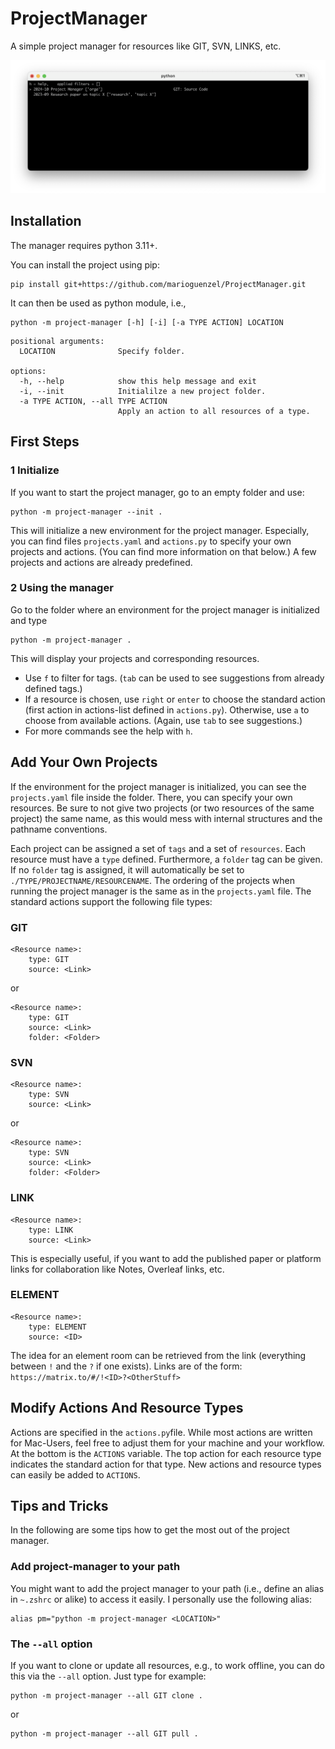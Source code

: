 # ProjectManager

A simple project manager for resources like GIT, SVN, LINKS, etc.

![sample image](image.png)

## Installation

The manager requires python 3.11+.

You can install the project using pip:

```
pip install git+https://github.com/marioguenzel/ProjectManager.git
```

It can then be used as python module, i.e., 
```
python -m project-manager [-h] [-i] [-a TYPE ACTION] LOCATION
```
```
positional arguments:
  LOCATION              Specify folder.

options:
  -h, --help            show this help message and exit
  -i, --init            Initialilze a new project folder.
  -a TYPE ACTION, --all TYPE ACTION
                        Apply an action to all resources of a type.
```

## First Steps

### 1 Initialize 

If you want to start the project manager, go to an empty folder and use:
```
python -m project-manager --init .
```
This will initialize a new environment for the project manager.
Especially, you can find files `projects.yaml` and `actions.py` to specify your own projects and actions. (You can find more information on that below.)
A few projects and actions are already predefined.

### 2 Using the manager

Go to the folder where an environment for the project manager is initialized and type 
```
python -m project-manager .
```
This will display your projects and corresponding resources.
- Use `f` to filter for tags. (`tab` can be used to see suggestions from already defined tags.)
- If a resource is chosen, use `right` or `enter` to choose the standard action (first action in actions-list defined in `actions.py`). Otherwise, use `a` to choose from available actions. (Again, use `tab` to see suggestions.)
- For more commands see the help with `h`.


## Add Your Own Projects

If the environment for the project manager is initialized, you can see the `projects.yaml` file inside the folder. 
There, you can specify your own resources. 
Be sure to not give two projects (or two resources of the same project) the same name, as this would mess with internal structures and the pathname conventions.

Each project can be assigned a set of `tags` and a set of `resources`.
Each resource must have a `type` defined. 
Furthermore, a `folder` tag can be given. If no `folder` tag is assigned, it will automatically be set to `./TYPE/PROJECTNAME/RESOURCENAME`.
The ordering of the projects when running the project manager is the same as in the `projects.yaml` file.
The standard actions support the following file types:

### GIT
```
<Resource name>:
    type: GIT
    source: <Link>
```
or 
```
<Resource name>:
    type: GIT
    source: <Link>
    folder: <Folder>
```

### SVN
```
<Resource name>:
    type: SVN
    source: <Link>
```
or 
```
<Resource name>:
    type: SVN
    source: <Link>
    folder: <Folder>
```

### LINK
```
<Resource name>:
    type: LINK
    source: <Link>
```

This is especially useful, if you want to add the published paper or platform links for collaboration like Notes, Overleaf links, etc. 

### ELEMENT
```
<Resource name>:
    type: ELEMENT
    source: <ID>
```

The idea for an element room can be retrieved from the link (everything between `!` and the `?` if one exists).
Links are of the form:
`https://matrix.to/#/!<ID>?<OtherStuff>`


## Modify Actions And Resource Types

Actions are specified in the `actions.py`file. 
While most actions are written for Mac-Users, feel free to adjust them for your machine and your workflow.
At the bottom is the `ACTIONS` variable. 
The top action for each resource type indicates the standard action for that type.
New actions and resource types can easily be added to `ACTIONS`.


## Tips and Tricks

In the following are some tips how to get the most out of the project manager.


### Add project-manager to your path

You might want to add the project manager to your path (i.e., define an alias in `~.zshrc` or alike) to access it easily. 
I personally use the following alias:
```
alias pm="python -m project-manager <LOCATION>"
```

### The `--all` option

If you want to clone or update all resources, e.g., to work offline, you can do this via the `--all` option. 
Just type for example:
```
python -m project-manager --all GIT clone .
```
or 
```
python -m project-manager --all GIT pull .
```